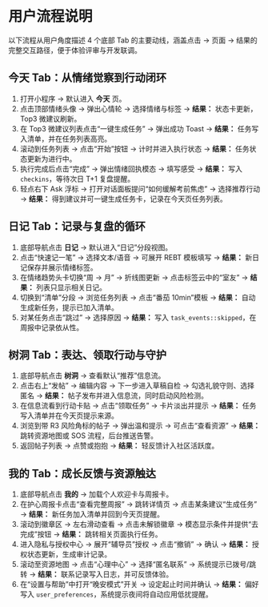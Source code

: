 # 用户流程说明

以下流程从用户角度描述 4 个底部 Tab 的主要动线，涵盖点击 → 页面 → 结果的完整交互路径，便于体验评审与开发联调。

## 今天 Tab：从情绪觉察到行动闭环
1. 打开小程序 → 默认进入 **今天** 页。
2. 点击顶部情绪头像 → 弹出心情轮 → 选择情绪与标签 → **结果：** 状态卡更新，Top3 微建议刷新。
3. 在 Top3 微建议列表点击“一键生成任务” → 弹出成功 Toast → **结果：** 任务写入清单，并在任务列表高亮。
4. 滚动到任务列表 → 点击“开始”按钮 → 计时并进入执行状态 → **结果：** 任务状态更新为进行中。
5. 执行完成后点击“完成” → 弹出情绪回执模态 → 填写感受 → **结果：** 写入 `checkins`，等待次日 T+1 复盘提醒。
6. 轻点右下 Ask 浮标 → 打开对话面板提问“如何缓解考前焦虑” → 选择推荐行动 → **结果：** 得到建议并可一键生成任务卡，记录在今天页任务列表。

## 日记 Tab：记录与复盘的循环
1. 底部导航点击 **日记** → 默认进入“日记”分段视图。
2. 点击“快速记一笔” → 选择文本/语音 → 可展开 REBT 模板填写 → **结果：** 新日记保存并展示情绪标签。
3. 在情绪趋势头卡切换“周 → 月” → 折线图更新 → 点击标签云中的“室友” → **结果：** 列表只显示相关日记。
4. 切换到“清单”分段 → 浏览任务列表 → 点击“番茄 10min”模板 → **结果：** 自动生成新任务，提示已加入清单。
5. 对某任务点击“跳过” → 选择原因 → **结果：** 写入 `task_events::skipped`，在周报中记录依从性。

## 树洞 Tab：表达、领取行动与守护
1. 底部导航点击 **树洞** → 查看默认“推荐”信息流。
2. 点击右上“发帖” → 编辑内容 → 下一步进入草稿自检 → 勾选礼貌守则、选择匿名 → **结果：** 帖子发布并进入信息流，同时启动风险检测。
3. 在信息流看到行动卡贴 → 点击“领取任务” → 卡片淡出并提示 → **结果：** 任务写入清单并在今天页提示来源。
4. 浏览到带 R3 风险角标的帖子 → 弹出温和提示 → 可点击“查看资源” → **结果：** 跳转资源地图或 SOS 流程，后台推送告警。
5. 返回帖子列表 → 点赞或抱抱 → **结果：** 轻反馈计入社区活跃度。

## 我的 Tab：成长反馈与资源触达
1. 底部导航点击 **我的** → 加载个人欢迎卡与周报卡。
2. 在护心周报卡点击“查看完整周报” → 跳转详情页 → 点击某条建议“生成任务” → **结果：** 新任务加入清单并回到今天页提醒。
3. 滚动到徽章区 → 左右滑动查看 → 点击未解锁徽章 → 模态显示条件并提供“去完成”按钮 → **结果：** 跳转相关页面执行任务。
4. 进入隐私与授权中心 → 展开“辅导员”授权 → 点击“撤销” → 确认 → **结果：** 授权状态更新，生成审计记录。
5. 滚动至资源地图 → 点击“心理中心” → 选择“匿名联系” → 系统提示已拨号/跳转 → **结果：** 联系记录写入日志，并可反馈体验。
6. 在“设置与帮助”中打开“晚安模式”开关 → 设定起止时间并确认 → **结果：** 偏好写入 `user_preferences`，系统提示夜间将自动应用低扰提醒。

